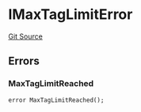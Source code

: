 # IMaxTagLimitError
[Git Source](https://github.com/thrackle-io/tron/blob/8f8cd9f0e8cf797290e5a764c49efd646c572381/src/common/IErrors.sol)


## Errors
### MaxTagLimitReached

```solidity
error MaxTagLimitReached();
```

